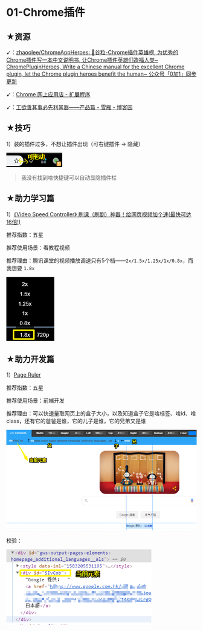 # 01-Chrome插件

## ★资源

➹：[zhaoolee/ChromeAppHeroes: 🌈谷粒-Chrome插件英雄榜, 为优秀的Chrome插件写一本中文说明书, 让Chrome插件英雄们造福人类~ ChromePluginHeroes, Write a Chinese manual for the excellent Chrome plugin, let the Chrome plugin heroes benefit the human~ 公众号「0加1」同步更新](https://github.com/zhaoolee/ChromeAppHeroes)

➹：[Chrome 网上应用店 - 扩展程序](https://chrome.google.com/webstore/category/extensions?hl=zh-CN)

➹：[工欲善其事必先利其器——产品篇 - 雪雁 - 博客园](https://www.cnblogs.com/codelove/p/9843183.html)

## ★技巧

1）装的插件过多，不想让插件出现（可右键插件 -> 隐藏）

![image-20200303115432539](assets/img/image-20200303115432539.png)

> 我没有找到啥快捷键可以自动显隐插件栏



## ★助力学习篇

1）[《Video Speed Controller》 刷课（刷剧）神器！给网页视频加个速(最快可达16倍!)](https://www.v2fy.com/p/005_video_speed_controller/)

推荐指数：五星

推荐使用场景：看教程视频

推荐理由：腾讯课堂的视频播放调速只有5个档——`2x/1.5x/1.25x/1x/0.8x`，而我想要 `1.8x`

![image-20200303105416872](assets/img/image-20200303105416872.png)

## ★助力开发篇

1）[Page Ruler](https://chrome.google.com/webstore/detail/page-ruler/emliamioobfffbgcfdchabfibonehkme?hl=zh-CN)

推荐指数：五星

推荐使用场景：前端开发 

推荐理由：可以快速量取网页上的盒子大小，以及知道盒子它是啥标签、啥id、啥class，还有它的爸爸是谁，它的儿子是谁，它的兄弟又是谁

![image-20200303112121434](assets/img/image-20200303112121434.png)



校验：

![image-20200303112433116](assets/img/image-20200303112433116.png)

